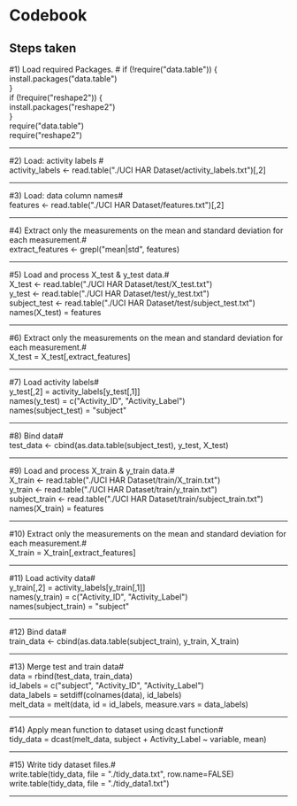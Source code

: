 Codebook
========

Steps taken
----------------
#1) Load required Packages. #
if (!require("data.table")) {  
  install.packages("data.table")  
}  
if (!require("reshape2")) {  
  install.packages("reshape2")  
}  
require("data.table")  
require("reshape2")  
  
---
#2) Load: activity labels #  
activity_labels <- read.table("./UCI HAR Dataset/activity_labels.txt")[,2]  
  
---
#3) Load: data column names#  
features <- read.table("./UCI HAR Dataset/features.txt")[,2]  
  
---
#4) Extract only the measurements on the mean and standard deviation for each measurement.#  
extract_features <- grepl("mean|std", features)  

---
#5) Load and process X_test & y_test data.#  
X_test <- read.table("./UCI HAR Dataset/test/X_test.txt")  
y_test <- read.table("./UCI HAR Dataset/test/y_test.txt")  
subject_test <- read.table("./UCI HAR Dataset/test/subject_test.txt")  
names(X_test) = features  

---
#6) Extract only the measurements on the mean and standard deviation for each measurement.#  
X_test = X_test[,extract_features]  
  
---
#7) Load activity labels#  
y_test[,2] = activity_labels[y_test[,1]]  
names(y_test) = c("Activity_ID", "Activity_Label")  
names(subject_test) = "subject"  

---
#8) Bind data#  
test_data <- cbind(as.data.table(subject_test), y_test, X_test)  
  
---
#9) Load and process X_train & y_train data.#  
X_train <- read.table("./UCI HAR Dataset/train/X_train.txt")  
y_train <- read.table("./UCI HAR Dataset/train/y_train.txt")  
subject_train <- read.table("./UCI HAR Dataset/train/subject_train.txt")  
names(X_train) = features  
  
---
#10) Extract only the measurements on the mean and standard deviation for each measurement.#  
X_train = X_train[,extract_features]  

---
#11) Load activity data#  
y_train[,2] = activity_labels[y_train[,1]]  
names(y_train) = c("Activity_ID", "Activity_Label")  
names(subject_train) = "subject"  

---
#12) Bind data#  
train_data <- cbind(as.data.table(subject_train), y_train, X_train)  

---
#13) Merge test and train data#  
data = rbind(test_data, train_data)  
id_labels   = c("subject", "Activity_ID", "Activity_Label")  
data_labels = setdiff(colnames(data), id_labels)  
melt_data      = melt(data, id = id_labels, measure.vars = data_labels)  

---
#14) Apply mean function to dataset using dcast function#  
tidy_data   = dcast(melt_data, subject + Activity_Label ~ variable, mean)  

---
#15)  Write tidy dataset files.#  
write.table(tidy_data, file = "./tidy_data.txt", row.name=FALSE)  
write.table(tidy_data, file = "./tidy_data1.txt")  

---
